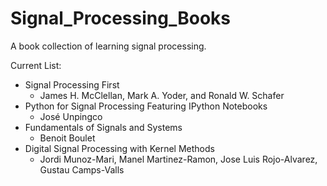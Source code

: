 # Signal_Processing_Books
A book collection of learning signal processing.

Current List:
* Signal Processing First
  * James H. McClellan, Mark A. Yoder, and Ronald W. Schafer
* Python for Signal Processing Featuring IPython Notebooks 
  * José Unpingco
* Fundamentals of Signals and Systems
  * Benoit Boulet
* Digital Signal Processing with Kernel Methods
  * Jordi Munoz-Mari, Manel Martinez-Ramon, Jose Luis Rojo-Alvarez, Gustau Camps-Valls
